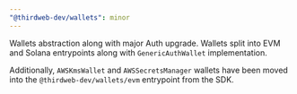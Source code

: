 ```yaml
---
"@thirdweb-dev/wallets": minor
---
```


Wallets abstraction along with major Auth upgrade. Wallets split into EVM and Solana entrypoints along with `GenericAuthWallet` implementation.

Additionally, `AWSKmsWallet` and `AWSSecretsManager` wallets have been moved into the `@thirdweb-dev/wallets/evm` entrypoint from the SDK.
